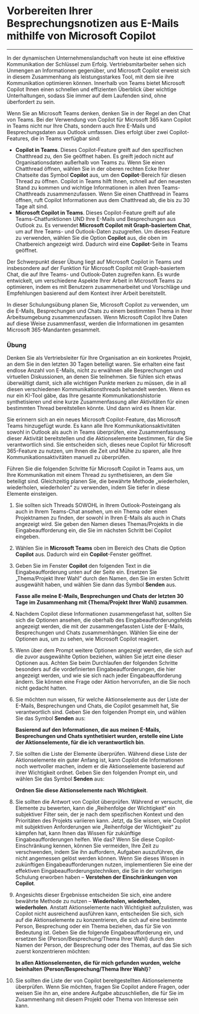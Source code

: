
# Vorbereiten Ihrer Besprechungsnotizen aus E-Mails mithilfe von Microsoft Copilot
---
In der dynamischen Unternehmenslandschaft von heute ist eine effektive Kommunikation der Schlüssel zum Erfolg. Vertriebsmitarbeiter sehen sich Unmengen an Informationen gegenüber, und Microsoft Copilot erweist sich in diesem Zusammenhang als leistungsstarkes Tool, mit dem sie ihre Kommunikation optimieren können. Innerhalb von Teams bietet Microsoft Copilot Ihnen einen schnellen und effizienten Überblick über wichtige Unterhaltungen, sodass Sie immer auf dem Laufenden sind, ohne überfordert zu sein.

Wenn Sie an Microsoft Teams denken, denken Sie in der Regel an den Chat von Teams. Bei der Verwendung von Copilot für Microsoft 365 kann Copilot in Teams nicht nur Ihre Chats, sondern auch Ihre E-Mails und Besprechungsdaten aus Outlook umfassen. Dies erfolgt über zwei Copilot-Features, die in Teams verfügbar sind:

 -  **Copilot in Teams**. Dieses Copilot-Feature greift auf den spezifischen Chatthread zu, den Sie geöffnet haben. Es greift jedoch nicht auf Organisationsdaten außerhalb von Teams zu. Wenn Sie einen Chatthread öffnen, wählen Sie in der oberen rechten Ecke Ihrer Chatseite das Symbol **Copilot** aus, um den **Copilot**-Bereich für diesen Thread zu öffnen. Copilot in Teams hilft Ihnen, schnell auf den neuesten Stand zu kommen und wichtige Informationen in allen Ihren Teams-Chatthreads zusammenzufassen. Wenn Sie einen Chatthread in Teams öffnen, ruft Copilot Informationen aus dem Chatthread ab, die bis zu 30 Tage alt sind.
 -  **Microsoft Copilot in Teams**. Dieses Copilot-Feature greift auf alle Teams-Chatfunktionen UND Ihre E-Mails und Besprechungen aus Outlook zu. Es verwendet **Microsoft Copilot mit Graph-basiertem Chat**, um auf Ihre Teams- und Outlook-Daten zuzugreifen. Um dieses Feature zu verwenden, wählen Sie die Option **Copilot** aus, die oben im Chatbereich angezeigt wird. Dadurch wird eine **Copilot**-Seite in Teams geöffnet.

Der Schwerpunkt dieser Übung liegt auf Microsoft Copilot in Teams und insbesondere auf der Funktion für Microsoft Copilot mit Graph-basiertem Chat, die auf Ihre Teams- und Outlook-Daten zugreifen kann. Es wurde entwickelt, um verschiedene Aspekte Ihrer Arbeit in Microsoft Teams zu optimieren, indem es mit Benutzern zusammenarbeitet und Vorschläge und Empfehlungen basierend auf dem Kontext ihrer Arbeit bereitstellt.

In dieser Schulungsübung planen Sie, Microsoft Copilot zu verwenden, um die E-Mails, Besprechungen und Chats zu einem bestimmten Thema in Ihrer Arbeitsumgebung zusammenzufassen. Wenn Microsoft Copilot Ihre Daten auf diese Weise zusammenfasst, werden die Informationen im gesamten Microsoft 365-Mandanten gesammelt.

### Übung

Denken Sie als Vertriebsleiter für Ihre Organisation an ein konkretes Projekt, an dem Sie in den letzten 30 Tagen beteiligt waren. Sie erhalten eine fast endlose Anzahl von E-Mails, nicht zu erwähnen alle Besprechungen und virtuellen Diskussionen, an denen Sie teilnehmen. Sie fühlen sich etwas überwältigt damit, sich alle wichtigen Punkte merken zu müssen, die in all diesen verschiedenen Kommunikationsthreads behandelt werden. Wenn es nur ein KI-Tool gäbe, das Ihre gesamte Kommunikationshistorie synthetisieren und eine kurze Zusammenfassung aller Aktivitäten für einen bestimmten Thread bereitstellen könnte. Und dann wird es Ihnen klar.

Sie erinnern sich an ein neues Microsoft Copilot-Feature, das Microsoft Teams hinzugefügt wurde. Es kann alle Ihre Kommunikationsaktivitäten sowohl in Outlook als auch in Teams überprüfen, eine Zusammenfassung dieser Aktivität bereitstellen und die Aktionselemente bestimmen, für die Sie verantwortlich sind. Sie entscheiden sich, dieses neue Copilot für Microsoft 365-Feature zu nutzen, um Ihnen die Zeit und Mühe zu sparen, alle Ihre Kommunikationsaktivitäten manuell zu überprüfen.

Führen Sie die folgenden Schritte für Microsoft Copilot in Teams aus, um Ihre Kommunikation mit einem Thread zu synthetisieren, an dem Sie beteiligt sind. Gleichzeitig planen Sie, die bewährte Methode „wiederholen, wiederholen, wiederholen“ zu verwenden, indem Sie tiefer in diese Elemente einsteigen.

1.  Sie sollten sich Threads SOWOHL in Ihrem Outlook-Posteingang als auch in Ihrem Teams-Chat ansehen, um ein Thema oder einen Projektnamen zu finden, der sowohl in Ihren E-Mails als auch in Chats angezeigt wird. Sie geben den Namen dieses Themas/Projekts in die Eingabeaufforderung ein, die Sie im nächsten Schritt bei Copilot eingeben.
2.  Wählen Sie in **Microsoft Teams** oben im Bereich des Chats die Option **Copilot** aus. Dadurch wird ein **Copilot**-Fenster geöffnet.
3.  Geben Sie im Fenster **Copilot** den folgenden Text in die Eingabeaufforderung unten auf der Seite ein. Ersetzen Sie „Thema/Projekt Ihrer Wahl“ durch den Namen, den Sie im ersten Schritt ausgewählt haben, und wählen Sie dann das Symbol **Senden** aus.
    
    **Fasse alle meine E-Mails, Besprechungen und Chats der letzten 30 Tage im Zusammenhang mit \{Thema/Projekt Ihrer Wahl\} zusammen**.
4.  Nachdem Copilot diese Informationen zusammengefasst hat, sollten Sie sich die Optionen ansehen, die oberhalb des Eingabeaufforderungsfelds angezeigt werden, die mit der zusammengefassten Liste der E-Mails, Besprechungen und Chats zusammenhängen. Wählen Sie eine der Optionen aus, um zu sehen, wie Microsoft Copilot reagiert.
5.  Wenn über dem Prompt weitere Optionen angezeigt werden, die sich auf die zuvor ausgewählte Option beziehen, wählen Sie jetzt eine dieser Optionen aus. Achten Sie beim Durchlaufen der folgenden Schritte besonders auf die vordefinierten Eingabeaufforderungen, die hier angezeigt werden, und wie sie sich nach jeder Eingabeaufforderung ändern. Sie können eine Frage oder Aktion hervorrufen, an die Sie noch nicht gedacht hatten.
6.  Sie möchten nun wissen, für welche Aktionselemente aus der Liste der E-Mails, Besprechungen und Chats, die Copilot gesammelt hat, Sie verantwortlich sind. Geben Sie den folgenden Prompt ein, und wählen Sie das Symbol **Senden** aus:
    
    **Basierend auf den Informationen, die aus meinen E-Mails, Besprechungen und Chats synthetisiert wurden, erstelle eine Liste der Aktionselemente, für die ich verantwortlich bin**.
7.  Sie sollten die Liste der Elemente überprüfen. Während diese Liste der Aktionselemente ein guter Anfang ist, kann Copilot die Informationen noch wertvoller machen, indem er die Aktionselemente basierend auf ihrer Wichtigkeit ordnet. Geben Sie den folgenden Prompt ein, und wählen Sie das Symbol **Senden** aus:
    
    **Ordnen Sie diese Aktionselemente nach Wichtigkeit**.
8.  Sie sollten die Antwort von Copilot überprüfen. Während er versucht, die Elemente zu bewerten, kann die „Reihenfolge der Wichtigkeit“ ein subjektiver Filter sein, der je nach dem spezifischen Kontext und den Prioritäten des Projekts variieren kann. Jetzt, da Sie wissen, wie Copilot mit subjektiven Anforderungen wie „Reihenfolge der Wichtigkeit“ zu kämpfen hat, kann Ihnen das Wissen für zukünftige Eingabeaufforderungen helfen. Wie das? Wenn Sie diese Copilot-Einschränkung kennen, können Sie vermeiden, Ihre Zeit zu verschwenden, indem Sie ihn auffordern, Aufgaben auszuführen, die nicht angemessen gelöst werden können. Wenn Sie dieses Wissen in zukünftigen Eingabeaufforderungen nutzen, implementieren Sie eine der effektiven Eingabeaufforderungstechniken, die Sie in der vorherigen Schulung erworben haben – **Verstehen der Einschränkungen von Copilot**.
9.  Angesichts dieser Ergebnisse entscheiden Sie sich, eine andere bewährte Methode zu nutzen – **Wiederholen, wiederholen, wiederholen**. Anstatt Aktionselemente nach Wichtigkeit aufzulisten, was Copilot nicht ausreichend ausführen kann, entscheiden Sie sich, sich auf die Aktionselemente zu konzentrieren, die sich auf eine bestimmte Person, Besprechung oder ein Thema beziehen, das für Sie von Bedeutung ist. Geben Sie die folgende Eingabeaufforderung ein, und ersetzen Sie \{Person/Besprechung/Thema Ihrer Wahl\} durch den Namen der Person, der Besprechung oder des Themas, auf das Sie sich zuerst konzentrieren möchten:
    
    **In allen Aktionselementen, die für mich gefunden wurden, welche beinhalten \{Person/Besprechung/Thema Ihrer Wahl\}**?
10. Sie sollten die Liste der von Copilot bereitgestellten Aktionselemente überprüfen. Wenn Sie möchten, fragen Sie Copilot andere Fragen, oder weisen Sie ihn an, eine andere Aufgabe abzuschließen, die für Sie im Zusammenhang mit diesem Projekt oder Thema von Interesse sein kann.
